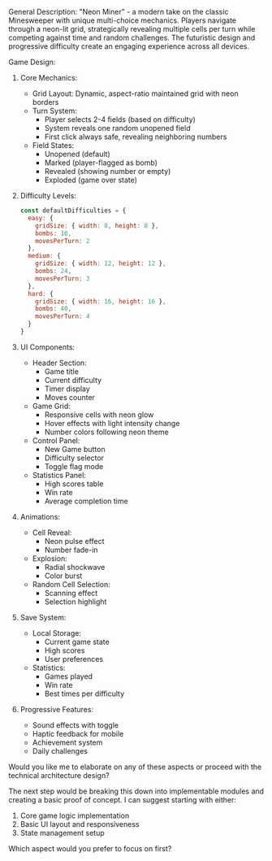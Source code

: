 
General Description:
"Neon Miner" - a modern take on the classic Minesweeper with unique multi-choice mechanics. Players navigate through a neon-lit grid, strategically revealing multiple cells per turn while competing against time and random challenges. The futuristic design and progressive difficulty create an engaging experience across all devices.

Game Design:

1. Core Mechanics:
   - Grid Layout: Dynamic, aspect-ratio maintained grid with neon borders
   - Turn System: 
     * Player selects 2-4 fields (based on difficulty)
     * System reveals one random unopened field
     * First click always safe, revealing neighboring numbers
   - Field States: 
     * Unopened (default)
     * Marked (player-flagged as bomb)
     * Revealed (showing number or empty)
     * Exploded (game over state)

2. Difficulty Levels:
   ```javascript
   const defaultDifficulties = {
     easy: {
       gridSize: { width: 8, height: 8 },
       bombs: 10,
       movesPerTurn: 2
     },
     medium: {
       gridSize: { width: 12, height: 12 },
       bombs: 24,
       movesPerTurn: 3
     },
     hard: {
       gridSize: { width: 16, height: 16 },
       bombs: 40,
       movesPerTurn: 4
     }
   }
   ```

3. UI Components:
   - Header Section:
     * Game title
     * Current difficulty
     * Timer display
     * Moves counter
   - Game Grid:
     * Responsive cells with neon glow
     * Hover effects with light intensity change
     * Number colors following neon theme
   - Control Panel:
     * New Game button
     * Difficulty selector
     * Toggle flag mode
   - Statistics Panel:
     * High scores table
     * Win rate
     * Average completion time

4. Animations:
   - Cell Reveal:
     * Neon pulse effect
     * Number fade-in
   - Explosion:
     * Radial shockwave
     * Color burst
   - Random Cell Selection:
     * Scanning effect
     * Selection highlight

5. Save System:
   - Local Storage:
     * Current game state
     * High scores
     * User preferences
   - Statistics:
     * Games played
     * Win rate
     * Best times per difficulty

6. Progressive Features:
   - Sound effects with toggle
   - Haptic feedback for mobile
   - Achievement system
   - Daily challenges

Would you like me to elaborate on any of these aspects or proceed with the technical architecture design?

The next step would be breaking this down into implementable modules and creating a basic proof of concept. I can suggest starting with either:
1. Core game logic implementation
2. Basic UI layout and responsiveness
3. State management setup

Which aspect would you prefer to focus on first?